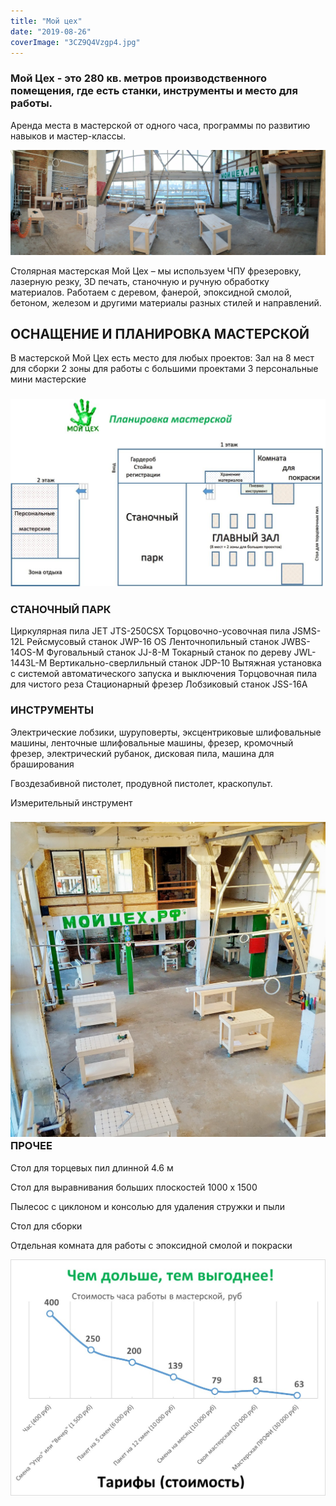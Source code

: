 ```yaml
---
title: "Мой цех"
date: "2019-08-26"
coverImage: "3CZ9Q4Vzgp4.jpg"
---
```


### Мой Цех - это 280 кв. метров производственного помещения, где есть станки, инструменты и место для работы.

Аренда места в мастерской от одного часа, программы по развитию навыков и мастер-классы.

![](images/Main_small_jan.jpg)

Столярная мастерская Мой Цех – мы используем ЧПУ фрезеровку, лазерную резку, 3D печать, станочную и ручную обработку материалов. Работаем с деревом, фанерой, эпоксидной смолой, бетоном, железом и другими материалы разных стилей и направлений.

## ОСНАЩЕНИЕ И ПЛАНИРОВКА МАСТЕРСКОЙ

В мастерской Мой Цех есть место для любых проектов: Зал на 8 мест для сборки 2 зоны для работы с большими проектами 3 персональные мини мастерские

### ![](images/Plan_moi_tsekh-1024x609.jpg)

### СТАНОЧНЫЙ ПАРК

Циркулярная пила JET JTS-250CSX Торцовочно-усовочная пила JSMS-12L Рейсмусовый станок JWP-16 OS Ленточнопильный станок JWBS-14OS-M Фуговальный станок JJ-8-M Токарный станок по дереву JWL-1443L-M Вертикально-сверлильный станок JDP-10 Вытяжная установка с системой автоматического запуска и выключения Торцовочная пила для чистого реза Стационарный фрезер Лобзиковый станок JSS-16A

### ИНСТРУМЕНТЫ

Электрические лобзики, шуруповерты, эксцентриковые шлифовальные машины, ленточные шлифовальные машины, фрезер, кромочный фрезер, электрический рубанок, дисковая пила, машина для браширования

Гвоздезабивной пистолет, продувной пистолет, краскопульт.

Измерительный инструмент

### ![](images/Zal_1_web-1.jpg)ПРОЧЕЕ

Стол для торцевых пил длинной 4.6 м

Стол для выравнивания больших плоскостей 1000 х 1500

Пылесос с циклоном и консолью для удаления стружки и пыли

Стол для сборки

Отдельная комната для работы с эпоксидной смолой и покраски

![](images/Tarifs2.jpg)
